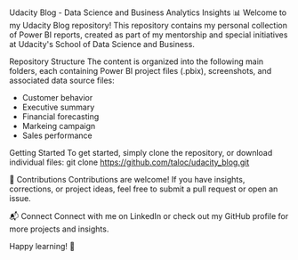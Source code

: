 Udacity Blog - Data Science and Business Analytics Insights 📊
Welcome to my Udacity Blog repository! This repository contains my personal collection of Power BI reports, created as part of my mentorship and special initiatives at Udacity's School of Data Science and Business.

Repository Structure
The content is organized into the following main folders, each containing Power BI project files (.pbix), screenshots, and associated data source files:
- Customer behavior
- Executive summary
- Financial forecasting
- Markeing campaign
- Sales performance

Getting Started
To get started, simply clone the repository, or download individual files:
git clone https://github.com/taloc/udacity_blog.git

🤝 Contributions
Contributions are welcome! If you have insights, corrections, or project ideas, feel free to submit a pull request or open an issue.

📬 Connect
Connect with me on LinkedIn or check out my GitHub profile for more projects and insights.

Happy learning! 🚀
